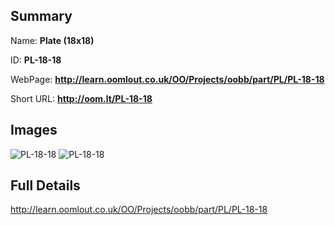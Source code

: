

## Summary
 
Name: __Plate (18x18)__

ID: __PL-18-18__

WebPage: __http://learn.oomlout.co.uk/OO/Projects/oobb/part/PL/PL-18-18__

Short URL: __http://oom.lt/PL-18-18__


## Images
![PL-18-18](http://oomlout.com/oobb-gen/parts/PL/PL-18-18/PL-18-18_01_420.jpg)
![PL-18-18](http://oomlout.com/oobb-gen/parts/PL/PL-18-18/PL-18-18_420.png)




## Full Details

 http://learn.oomlout.co.uk/OO/Projects/oobb/part/PL/PL-18-18

